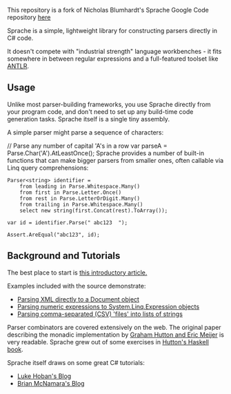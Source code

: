 This repository is a fork of Nicholas Blumhardt's Sprache Google Code repository [here](http://code.google.com/p/sprache/)

Sprache is a simple, lightweight library for constructing parsers directly in C# code.

It doesn't compete with "industrial strength" language workbenches - it fits somewhere in between regular expressions and a full-featured toolset like [ANTLR](antlr.org).

Usage
-----

Unlike most parser-building frameworks, you use Sprache directly from your program code, and don't need to set up any build-time code generation tasks. Sprache itself is a single tiny assembly.

A simple parser might parse a sequence of characters:

// Parse any number of capital 'A's in a row
var parseA = Parse.Char('A').AtLeastOnce();
Sprache provides a number of built-in functions that can make bigger parsers from smaller ones, often callable via Linq query comprehensions:

    Parser<string> identifier =
        from leading in Parse.Whitespace.Many()
        from first in Parse.Letter.Once()
        from rest in Parse.LetterOrDigit.Many()
        from trailing in Parse.Whitespace.Many()
        select new string(first.Concat(rest).ToArray());

    var id = identifier.Parse(" abc123  ");

    Assert.AreEqual("abc123", id);
    
Background and Tutorials
------------------------

The best place to start is [this introductory article.](http://nblumhardt.com/2010/01/building-an-external-dsl-in-c/)

Examples included with the source demonstrate:

* [Parsing XML directly to a Document object](https://github.com/sprache/Sprache/blob/master/XmlExample/Program.cs)
* [Parsing numeric expressions to System.Linq.Expression objects](https://github.com/sprache/Sprache/blob/master/LinqyCalculator/ExpressionParser.cs)
* [Parsing comma-separated (CSV) 'files' into lists of strings](https://github.com/sprache/Sprache/blob/master/Sprache.Tests/Scenarios/CsvTests.cs)

Parser combinators are covered extensively on the web. The original paper describing the monadic implementation by [Graham Hutton and Eric Meijer](http://www.cs.nott.ac.uk/~gmh/monparsing.pdf) is very readable. Sprache grew out of some exercises in [Hutton's Haskell book](http://www.amazon.com/Programming-Haskell-Graham-Hutton/dp/0521692695).

Sprache itself draws on some great C# tutorials:

* [Luke Hoban's Blog](http://blogs.msdn.com/b/lukeh/archive/2007/08/19/monadic-parser-combinators-using-c-3-0.aspx)
* [Brian McNamara's Blog](http://lorgonblog.wordpress.com/2007/12/02/c-3-0-lambda-and-the-first-post-of-a-series-about-monadic-parser-combinators/)